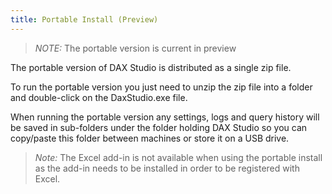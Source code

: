 ```yaml
---
title: Portable Install (Preview)
---
```


> *NOTE:* The portable version is current in preview

The portable version of DAX Studio is distributed as a single zip file. 

To run the portable version you just need to unzip the zip file into a folder and double-click on the DaxStudio.exe file. 

When running the portable version any settings, logs and query history will be saved in sub-folders under the folder holding DAX Studio so you can copy/paste this folder between machines or store it on a USB drive.

> *Note:* The Excel add-in is not available when using the portable install as the add-in needs to be installed in order to be registered with Excel.